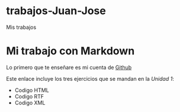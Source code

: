 # trabajos-Juan-Jose
Mis trabajos

# **Mi trabajo con Markdown**

Lo primero que te enseñare es mi cuenta de [Github](https://github.com/alastor28/trabajos-Juan-Jose)

Este enlace incluye los tres ejercicios que se mandan en la _Unidad 1_:
* Codigo HTML
* Codigo RTF
* Codigo XML


